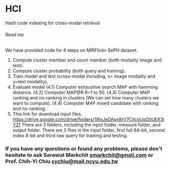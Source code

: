 # HCI
Hash code indexing for cross-modal retrieval
###### Read me ######
We have provided code for 4 steps on MIRFlickr-SePH dataset.
1. Compute cluster member and count member (both modality image and text).
2. Compute cluster probability (both query and training).
3. Train model and test (cross-modal including, x= image modality and y=text modality).
4. Evaluate modal
	(4.1) Computer exhaustive search MAP with hamming distance.
	(4.2) Computer MAP@R R=1 to 50.
	(4.3) Computer MAP ranking and no-ranking in clusters (We can set how many clusters we want to compute).
	(4.4) Computer MAP mixed candidate with ranking and no-ranking.
5. This link for download input files.
https://drive.google.com/drive/folders/19IxJeDAgx8rV7CjlcoUqOtlUEIf3jY21
There are 3 folders, including the input folder, measure folder, and output folder. There are 3 flies in the input folder, first full 64-bit, second index 8-bit and third raw query for training and testing. 
### If you have any questions or found any problems, please don't hesitate to ask Sarawut Markchit smarkchit@gmail.com or Prof. Chih-Yi Chiu cychiu@mail.ncyu.edu.tw
